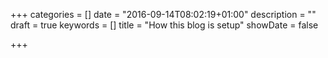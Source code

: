 +++
categories = []
date = "2016-09-14T08:02:19+01:00"
description = ""
draft = true
keywords = []
title = "How this blog is setup"
showDate = false

+++

